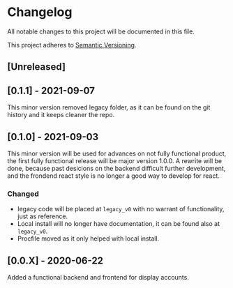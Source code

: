 # Changelog
All notable changes to this project will be documented in this file.

This project adheres to [Semantic Versioning](https://semver.org/spec/v2.0.0.html).

## [Unreleased]

## [0.1.1] - 2021-09-07
This minor version removed legacy folder, as it can be found on the git history and it keeps cleaner the repo.

## [0.1.0] - 2021-09-03
This minor version will be used for advances on not fully functional product, the first fully functional release will be major version 1.0.0.
A rewrite will be done, because past desicions on the backend difficult further development, and the frondend react style is no longer a good way to develop for react.

### Changed
- legacy code will be placed at `legacy_v0` with no warrant of functionality, just as reference.
- Local install will no longer have documentation, it can be found also at `legacy_v0`.
- Procfile moved as it only helped with local install.

## [0.0.X] - 2020-06-22
Added a functional backend and frontend for display accounts.